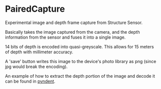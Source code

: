 # PairedCapture
Experimental image and depth frame capture from Structure Sensor.

Basically takes the image captured from the camera, and the depth information from the sensor and fuses it into a single image.

14 bits of depth is encoded into quasi-greyscale. This allows for 15 meters of depth with millimeter accuracy.

A 'save' button writes this image to the device's photo library as png (since jpg would break the encoding).

An example of how to extract the depth portion of the image and decode it can be found in [pyndent](https://github.com/ponderousmad/pyndent/blob/master/internal/decode.ipynb).
